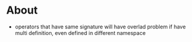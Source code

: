 # About

- operators that have same signature will have overlad problem if have multi definition, even defined in different namespace